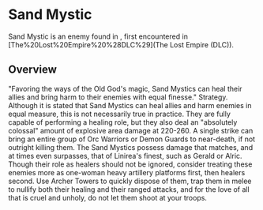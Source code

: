 # Sand Mystic

Sand Mystic is an enemy found in , first encountered in [The%20Lost%20Empire%20%28DLC%29](The Lost Empire (DLC)).
## Overview

"Favoring the ways of the Old God's magic, Sand Mystics can heal their allies and bring harm to their enemies with equal finesse."
Strategy.
Although it is stated that Sand Mystics can heal allies and harm enemies in equal measure, this is not necessarily true in practice. They are fully capable of performing a healing role, but they also deal an "absolutely colossal" amount of explosive area damage at 220-260. A single strike can bring an entire group of Orc Warriors or Demon Guards to near-death, if not outright killing them.
The Sand Mystics possess damage that matches, and at times even surpasses, that of Linirea's finest, such as Gerald or Alric. Though their role as healers should not be ignored, consider treating these enemies more as one-woman heavy artillery platforms first, then healers second. Use Archer Towers to quickly dispose of them, trap them in melee to nullify both their healing and their ranged attacks, and for the love of all that is cruel and unholy, do not let them shoot at your troops.